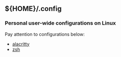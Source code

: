 ## ${HOME}/.config

### Personal user-wide configurations on Linux

Pay attention to configurations below:
- [alacritty](./alacritty/README.md)
- [zsh](./zsh/README.md)
